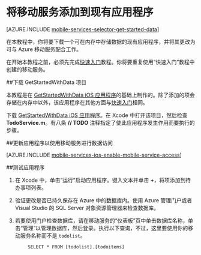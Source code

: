 <properties
	pageTitle="将移动服务添加到 iOS 中的现有应用程序"
	description="了解如何开始使用移动服务来利用 iOS 应用程序中的数据。"
	services="mobile-services"
	documentationCenter="ios"
	authors="krisragh"
	manager="dwrede"
	editor=""/>

<tags
	ms.service="mobile-services"
	ms.date="07/01/2015"
	wacn.date="10/03/2015"/>

# 将移动服务添加到现有应用程序

[AZURE.INCLUDE [mobile-services-selector-get-started-data](../includes/mobile-services-selector-get-started-data.md)]

在本教程中，你将要下载一个可在内存中存储数据的现有应用程序，并将其更改为可与 Azure 移动服务配合工作。

在开始本教程之前，必须先完成[快速入门]教程。你将要重复使用“快速入门”教程中创建的移动服务。


##<a name="download-app"></a>下载 GetStartedWithData 项目

本教程是在 [GetStartedWithData iOS 应用程序]的基础上制作的。除了添加的项会存储在内存中以外，该应用程序在其他方面与[快速入门]相同。

下载 [GetStartedWithData iOS 应用程序]。在 Xcode 中打开该项目，然后检查 **TodoService.m**。有八条 **// TODO** 注释指定了使此应用程序发生作用而要执行的步骤。

##<a name="update-app"></a>更新应用程序以使用移动服务进行数据访问

[AZURE.INCLUDE [mobile-services-ios-enable-mobile-service-access](../includes/mobile-services-ios-enable-mobile-service-access.md)]

##<a name="test-app"></a>测试应用程序

1. 在 Xcode 中，单击“运行”启动应用程序。键入文本并单击 **+**，将项添加到待办事项列表。

2. 验证更改是否已持久保存在 Azure 中的数据库内。使用 Azure 管理门户或者 Visual Studio 的 SQL Server 对象资源管理器来检查数据库。

3. 若要使用门户检查数据库，请在移动服务的“仪表板”页中单击数据库名称，单击“管理”以管理数据库，然后登录。执行以下查询，不过，这里要使用你的移动服务名称而不是 `todolist`。

```
        SELECT * FROM [todolist].[todoitems]
```

<!-- Anchors. -->

[Download the iOS app project]: #download-app
[Create the mobile service]: #create-service
[Add a data table for storage]: #add-table
[Update the app to use Mobile Services]: #update-app
[Test the app against Mobile Services]: #test-app
[Next Steps]: #next-steps
[Download the service locally]: #download-the-service-locally
[Test the mobile service]: #test-the-service
[Publish the mobile service to Azure]: #publish-mobile-service


<!-- Images. -->

[0]: ./media/mobile-services-dotnet-backend-ios-get-started-data/mobile-quickstart-startup-ios.png
[8]: ./media/mobile-services-dotnet-backend-ios-get-started-data/mobile-dashboard-tab.png
[9]: ./media/mobile-services-dotnet-backend-ios-get-started-data/mobile-todoitem-data-browse.png
[17]: ./media/mobile-services-dotnet-backend-ios-get-started-data/manage-sql-azure-database.png
[18]: ./media/mobile-services-dotnet-backend-ios-get-started-data/sql-azure-query.png


<!-- URLs. -->

[Validate and modify data with scripts]: /documentation/articles/mobile-services-windows-store-dotnet-validate-modify-data-server-scripts
[Refine queries with paging]: /documentation/articles/mobile-services-ios-add-paging-data
[Get started with Mobile Services]: /documentation/articles/mobile-services-javascript-backend-windows-store-dotnet-get-started-ios
[Get started with data]: /documentation/articles/mobile-services-javascript-backend-windows-store-dotnet-get-started-with-data-ios
[Get started with push notifications]: /documentation/articles/mobile-services-javascript-backend-windows-store-dotnet-get-started-with-push-ios
[JavaScript backend version]: /documentation/articles/mobile-services-javascript-backend-windows-store-dotnet-get-started-with-data-ios
[Azure Management Portal]: https://manage.windowsazure.cn/
[Management Portal]: https://manage.windowsazure.cn/
[Install Xcode]: https://go.microsoft.com/fwLink/p/?LinkID=266532
[Mobile Services iOS SDK]: https://go.microsoft.com/fwLink/p/?LinkID=266533
[GitHub]: http://go.microsoft.com/fwlink/p/?LinkId=268622
[GitHub repo]: http://go.microsoft.com/fwlink/p/?LinkId=268784

[快速入门]: /documentation/articles/mobile-services-dotnet-backend-ios-get-started
[GetStartedWithData iOS 应用程序]: http://go.microsoft.com/fwlink/p/?LinkId=268622

<!---HONumber=71-->